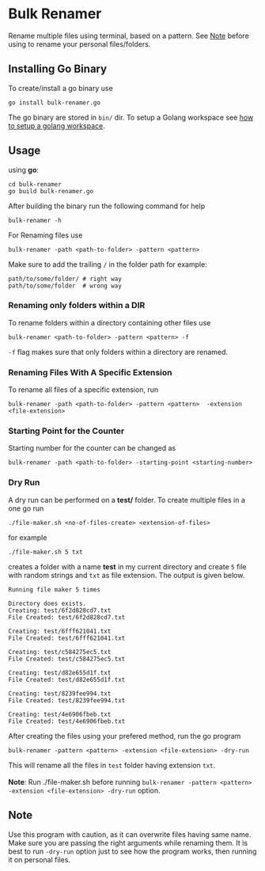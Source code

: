 # Bulk Renamer
Rename multiple files using terminal, based on a pattern. See [Note](#note) before using to rename your personal files/folders.

## Installing Go Binary
To create/install a go binary use
```
go install bulk-renamer.go
```
The go binary are stored in `bin/` dir. To setup a Golang workspace see [how to setup a golang workspace](https://golang.org/doc/gopath_code#Workspaces).

## Usage
using **go**:
```
cd bulk-renamer
go build bulk-renamer.go
```
After building the binary run the following command for help
```
bulk-renamer -h
```
For Renaming files use
```
bulk-renamer -path <path-to-folder> -pattern <pattern> 
```
Make sure to add the trailing `/` in the folder path for example:<br /> 
```
path/to/some/folder/ # right way
path/to/some/folder  # wrong way
```

### Renaming only folders within a DIR
To rename folders within a directory containing other files use 
```
bulk-renamer <path-to-folder> -pattern <pattern> -f
```
`-f` flag makes sure that only folders within a directory are renamed.

### Renaming Files With A Specific Extension
To rename all files of a specific extension, run
```
bulk-renamer -path <path-to-folder> -pattern <pattern>  -extension <file-extension> 
```

### Starting Point for the Counter
Starting number for the counter can be changed as
```
bulk-renamer -path <path-to-folder> -starting-point <starting-number> 
```

### Dry Run
A dry run can be performed on a **test/** folder. To create multiple files in a one go run 
```
./file-maker.sh <no-of-files-create> <extension-of-files>
```
for example
```
./file-maker.sh 5 txt
```
creates a folder with a name **test** in my current directory and create `5` file with random strings and `txt` as file extension. The output is given below.
```
Running file maker 5 times

Directory does exists.
Creating: test/6f2d828cd7.txt
File Created: test/6f2d828cd7.txt

Creating: test/6fff621041.txt
File Created: test/6fff621041.txt

Creating: test/c584275ec5.txt
File Created: test/c584275ec5.txt

Creating: test/d82e655d1f.txt
File Created: test/d82e655d1f.txt

Creating: test/8239fee994.txt
File Created: test/8239fee994.txt

Creating: test/4e6906fbeb.txt
File Created: test/4e6906fbeb.txt
```
After creating the files using your prefered method, run the go program 
```
bulk-renamer -pattern <pattern> -extension <file-extension> -dry-run
```
This will rename all the files in `test` folder having extension `txt`.<br ><br >
**Note**: Run ./file-maker.sh before running `bulk-renamer -pattern <pattern> -extension <file-extension> -dry-run` option.

## Note
Use this program with caution, as it can overwrite files having same name. Make sure you are passing the right arguments while renaming them. It is best to run `-dry-run` option just to see how the program works, then running it on personal files.